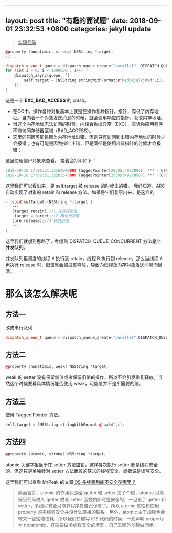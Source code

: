 
---
layout: post
title:  "有趣的面试题"
date:   2018-09-01 23:32:53 +0800
categories: jekyll update
---

> [实现代码](https://github.com/BiBoyang/BlogDemo/blob/master/%E9%9D%A2%E8%AF%95%E9%A2%98(%E4%B8%80)/ViewController.m)

```C++
@property (nonatomic, strong) NSString *target;
//....

dispatch_queue_t queue = dispatch_queue_create("parallel", DISPATCH_QUEUE_CONCURRENT);
for (int i = 0; i < 1000000 ; i++) {
    dispatch_async(queue, ^{
        self.target = [NSString stringWithFormat:@"ksddkjalkjd%d",i];
    });
}
```

这是一个 **EXC_BAD_ACCESS** 的 crash。

* 在OC中，操作各种对象基本上就是在操作各种指针。指针，存储了内存地址。当向着一个对象发送消息的时候，就会调用响应的指针，获取内存地址。
* 当这个内存地址无法访问的时候，内核会抛出异常（EXC），告诉你应用程序不能访问存储器区域（BAD_ACCESS）。
* 这里的原因可能是因为内存地址出错，但是只有访问到出错内存地址的时候才会报错；也有可能是因为指针出错，但是同样是使用出错指针的时候才会报错；
 
 这里使用僵尸对象来查看， 接着会打印如下：
 ```C++
2018-10-10 17:06:31.321649+0800 TaggedPointer[29305:49278901] *** -[CFString release]: message sent to deallocated instance 0x60000041d100
2018-10-10 17:06:31.322036+0800 TaggedPointer[29305:49278907] *** -[CFString release]: message sent to deallocated instance 0x60000045ab20
 ```

 这里我们可以看出来，是 self.target 被 release 的时候出的错。
 我们知道，ARC 自动实现了对象的 retain 和 release 方法。如果将它们复原出来，是这样的
 ```C++
 - (void)setTarget:(NSString *)target {
    ···
    [target retain];//1.先保留新值
    _target = target;//2.再进行赋值
    [pre release];//3.释放旧值
    ···
}

 ```

这里我们就想到思路了，考虑到 DISPATCH_QUEUE_CONCURRENT 方法是个 **并发队列**。

并发队列里调度的线程 A 执行到 retain，线程 B 执行到 release，那么当线程 A 再执行 release 时，旧值就会被过度释放，导致向已释放内存对象发送消息而崩溃。
 
# 那么该怎么解决呢

## 方法一

改成串行队列
```C++
dispatch_queue_t queue = dispatch_queue_create("parallel",DISPATCH_QUEUE_SERIAL);
```

## 方法二

```C++
@property (nonatomic, weak) NSString *target;
```
weak 的 setter 没有保留新值或者保留旧值的操作，所以不会引发重复释放。当然这个时候要看具体情况能否使用 weak，可能值并不是所需要的值。

## 方法三
使用 Tagged Pointer 方法。
```C++
self.target = [NSString stringWithFormat:@"aa%d",i];
```


## 方法四
```C++
@property (atomic, strong) NSString *target;
```
atomic 关键字相当于在 setter 方法加锁，这样每次执行 setter 都是线程安全的，但这只是单独针对 setter 方法而言的狭义的线程安全，或者说是读写安全。

这里我们可以查看 MrPeak 的文章[iOS 多线程到底不安全在哪里？](https://zhuanlan.zhihu.com/p/23998703)

> 简而言之，atomic 的作用只是给 getter 和 setter 加了个锁，atomic 只能保证代码进入 getter 或者 setter 函数内部时是安全的，一旦出了 getter 和 setter，多线程安全只能靠程序员自己保障了。所以 atomic 属性和使用 property 的多线程安全并没什么直接的联系。另外，atomic 由于加锁也会带来一些性能损耗，所以我们在编写 iOS 代码的时候，一般声明 property 为 nonatomic，在需要做多线程安全的场景，自己去额外加锁做同步。